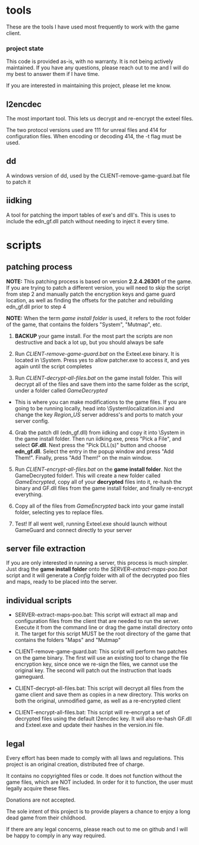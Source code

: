 # tools

These are the tools I have used most frequently to work with the game client.

### project state

This code is provided as-is, with no warranty. It is not being actively maintained. If you have any questions, please
reach out to me and I will do my best to answer them if I have time.

If you are interested in maintaining this project, please let me know.

## l2encdec

The most important tool. This lets us decrypt and re-encrypt the exteel files.

The two protocol versions used are 111 for unreal files and 414 for configuration files. When encoding or decoding 414, the -t flag must be used.

## dd

A windows version of dd, used by the CLIENT-remove-game-guard.bat file to patch it

## iidking

A tool for patching the import tables of exe's and dll's. This is uses to include the edn_gf.dll patch without needing to inject it every time.

# scripts

## patching process

__NOTE:__ This patching process is based on version __2.2.4.26301__ of the game. If you are trying to patch a different version, you will need to skip the script from step 2 and manually patch the encryption keys and game guard location, as well as finding the offsets for the patcher and rebuilding edn_gf.dll prior to step 4

__NOTE:__ When the term *game install folder* is used, it refers to the root folder of the game, that contains the folders "System", "Mutmap", etc.

1. __BACKUP__ your game install. For the most part the scripts are non destructive and back a lot up, but you should always be safe

2. Run *CLIENT-remove-game-guard.bat* on the Exteel.exe binary. It is located in \System. Press yes to allow patcher.exe to access it, and yes again until the script completes

3. Run *CLIENT-decrypt-all-files.bat* on the game install folder. This will decrypt all of the files and save them into the same folder as the script, under a folder called *GameDecrypted*

- This is where you can make modifications to the game files. If you are going to be running locally, head into \System\localization.ini and change the key *Region_US* server address's and ports to match your server config.

4. Grab the patch dll (edn_gf.dll) from iidking and copy it into \System in the game install folder. Then run iidking.exe, press "Pick a File", and select __GF.dll__. Next press the "Pick DLL(s)" button and choose __edn_gf.dll__. Select the entry in the popup window and press "Add Them!". Finally, press "Add Them!" on the main window.

5. Run *CLIENT-encrypt-all-files.bat* on the __game install folder__. Not the GameDecrypted folder!. This will create a new folder called *GameEncrypted*, copy all of your __decrypted__ files into it, re-hash the binary and GF.dll files from the game install folder, and finally re-encrypt everything.

6. Copy all of the files from *GameEncrypted* back into your game install folder, selecting yes to replace files.

7. Test! If all went well, running Exteel.exe should launch without GameGuard and connect directly to your server

## server file extraction

If you are only interested in running a server, this process is much simpler. Just drag the __game install folder__ onto the *SERVER-extract-maps-poo.bat* script and it will generate a *Config* folder with all of the decrypted poo files and maps, ready to be placed into the server.


## individual scripts

- SERVER-extract-maps-poo.bat: This script will extract all map and configuration files from the client that are needed to run the server. Execute it from the command line or drag the game install directory onto it. The target for this script MUST be the root directory of the game that contains the folders "Maps" and "Mutmap"

- CLIENT-remove-game-guard.bat: This script will perform two patches on the game binary. The first will use an existing tool to change the file encryption key, since once we re-sign the files, we cannot use the original key. The second will patch out the instruction that loads gameguard.

- CLIENT-decrypt-all-files.bat: This script will decrypt all files from the game client and save them as copies in a new directory. This works on both the original, unmodified game, as well as a re-encrypted client

- CLIENT-encrypt-all-files.bat: This script will re-encrypt a set of decrypted files using the default l2encdec key. It will also re-hash GF.dll and Exteel.exe and update their hashes in the version.ini file.

## legal
Every effort has been made to comply with all laws and regulations. This project is an original creation, 
distributed free of charge. 

It contains no copyrighted files or code. It does not function without the game files, which are NOT included. 
In order for it to function, the user must legally acquire these files.

Donations are not accepted. 

The sole intent of this project is to provide players a chance to enjoy a long dead game from their childhood. 

If there are any legal concerns, please reach out to me on github and I will be happy to comply in any way required.
